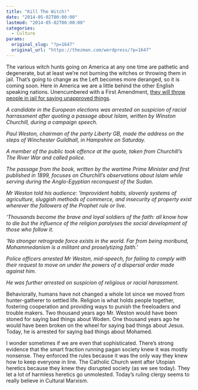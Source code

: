 ```yaml
---
title: "Kill The Witch!"
date: "2014-05-02T00:00:00"
lastmod: "2014-05-02T00:00:00"
categories:
  - Culture
params:
  original_slug: "?p=1647"
  original_url: "https://thezman.com/wordpress/?p=1647"
---
```


The various witch hunts going on America at any one time are pathetic
and degenerate, but at least we’re not burning the witches or throwing
them in jail. That’s going to change as the Left becomes more deranged,
so it is coming soon. Here in America we are a little behind the other
English speaking nations. Unencumbered with a First Amendment, [they
will throw people in jail for saying unapproved
things](http://www.dailymail.co.uk/news/article-2614834/Arrested-quoting-Winston-Churchill-European-election-candidate-accused-religious-racial-harassment-repeats-wartime-prime-ministers-words-Islam-campaign-speech.html).

*A candidate in the European elections was arrested on suspicion of
racial harrassment after quoting a passage about Islam, written by
Winston Churchill, during a campaign speech.*

*Paul Weston, chairman of the party Liberty GB, made the address on the
steps of Winchester Guildhall, in Hampshire on Saturday.*

*A member of the public took offence at the quote, taken from
Churchill’s The River War and called police.*

*The passage from the book, written by the wartime Prime Minister and
first published in 1899, focuses on Churchill’s observations about Islam
while serving during the Anglo-Egyptian reconquest of the Sudan.*

*Mr Weston told his audience: ‘Improvident habits, slovenly systems of
agriculture, sluggish methods of commerce, and insecurity of property
exist wherever the followers of the Prophet rule or live.*

*‘Thousands become the brave and loyal soldiers of the faith: all know
how to die but the influence of the religion paralyses the social
development of those who follow it.*

*‘No stronger retrograde force exists in the world. Far from being
moribund, Mohammedanism is a militant and proselytizing faith.’*

*Police officers arrested Mr Weston, mid-speech, for failing to comply
with their request to move on under the powers of a dispersal order made
against him.*

*He was further arrested on suspicion of religious or racial
harassment.*

Behaviorally, humans have not changed a whole lot since we moved from
hunter-gatherer to settled life. Religion is what holds people together,
fostering cooperation and providing ways to punish the freeloaders and
trouble makers. Two thousand years ago Mr. Weston would have been stoned
for saying bad things about Woden. One thousand years ago he would have
been broken on the wheel for saying bad things about Jesus. Today, he is
arrested for saying bad things about Mohamed.

I wonder sometimes if we are even that sophisticated. There’s strong
evidence that the smart fraction running pagan society knew it was
mostly nonsense. They enforced the rules because it was the only way
they knew how to keep everyone in line. The Catholic Church went after
Utopian heretics because they knew they disrupted society (as we see
today). They let a lot of harmless heretics go unmolested. Today’s
ruling clergy seems to really believe in Cultural Marxism.

 
